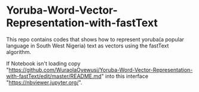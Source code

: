 # Yoruba-Word-Vector-Representation-with-fastText
This repo contains codes that shows how to represent yoruba(a popular language in South West Nigeria) text as vectors using the fastText algorithm.

If Notebook isn't loading
copy "https://github.com/WuraolaOyewusi/Yoruba-Word-Vector-Representation-with-fastText/edit/master/README.md" into this interface 
"https://nbviewer.jupyter.org/".
